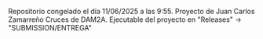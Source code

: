Repositorio congelado el día 11/06/2025 a las 9:55.
Proyecto de Juan Carlos Zamarreño Cruces de DAM2A. Ejecutable del proyecto en "Releases" -> "SUBMISSION/ENTREGA"
